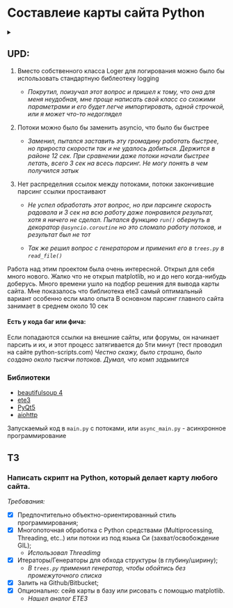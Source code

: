 # Составлеие карты сайта Python

<details>
  <summary></summary>
<img src="testing/mem.webp" alt="mem" style="zoom:25%;" />
</details>

## UPD:
1. Вместо собственного класса Loger для логирования можно было бы
использовать стандартную библеотеку logging

    - _Покрутил, поизучал этот вопрос и пришел к тому, что она для меня неудобная, мне проще написать свой класс со схожими параметрами и его будет легче импортировать, одной строчкой, или я может что-то недоглядел_

2. Потоки можно было бы заменить asyncio, что было бы быстрее
    - _Заменил, пытался заставить эту громадину работать быстрее, но прироста скорости так и не удалось добиться. Держится в районе 12 сек. При сравнении даже потоки начали быстрее летать, всего 3 сек на всесь парсинг. Не могу понять в чем получился затык_

3. Нет распределния ссылок между потоками, потоки закончившие парсинг ссылки простаивают

    - _Не успел обработать этот вопрос, но при парсинге скорость радовала и 3 сек на всю работу даже понравился результат, хотя я ничего не сделал. Пытался функцию `run()`  обернуть в декоратор `@asyncio.coroutine` но это сломало работу потоков, и результат был не тот_

    - _Так же решил вопрос с генератором и применил его в `trees.py` в `read_file()`_

Работа над этим проектом была очень интересной. Открыл для себя много нового. Жалко что не открыл matplotlib, но и до него когда-нибудь доберусь.
Много времени ушло на подбор решения для вывода карты сайта. Мне показалось что библиотека ete3 самый оптимальный вариант особенно если мало опыта
В основном парсинг главного сайта занимает в среднем около 10 сек

#### Есть у кода баг или фича:
Если попадаются ссылки на внешние сайты, или форумы, он начинает парсить и их, и этот процесс затягивается до 5ти минут (тест проводил на сайте python-scripts.com) _Честно скажу, было страшно, было создано около тысячи потоков. Думал, что комп задымится_



### Библиотеки
- [beautifulsoup 4](https://www.crummy.com/software/BeautifulSoup/)
- [ete3](http://etetoolkit.org)
- [PyQt5](https://www.riverbankcomputing.com/software/pyqt/intro)
- [aiohttp](https://aiohttp.readthedocs.io/en/stable/)

Запускаемый код в `main.py` с потоками, или `async_main.py` - асинхронное программирование

## ТЗ

### Написать скрипт на Python, который делает карту любого сайта.

_Требования:_

- [x] Предпочтительно объектно-ориентированный стиль программирования;
- [x] Многопоточная обработка с Python средствами (Multiprocessing, Threading, etc..) или потоки из под языка Си (захват/освобождение GIL);
    - _Использовал Threadimg_
- [x] Итераторы/Генераторы для обхода структуры (в глубину/ширину);
    - _В `trees.py` применил генератор, чтобы обойтись без промежуточного списка_
- [x] Залить на Github/Bitbucket;
- [x] Опционально: сейв карты в базу или рисовать с помощью matplotlib.
    - _Нашел аналог ETE3_